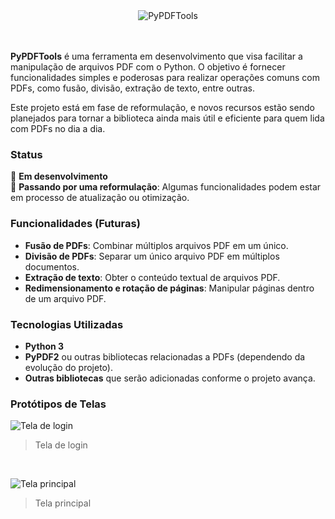 <div align="center">
  <img src="https://github.com/user-attachments/assets/00db722f-0929-4f84-b994-d658d0ce5835" alt="PyPDFTools">
</div>
</br>
</br>

**PyPDFTools** é uma ferramenta em desenvolvimento que visa facilitar a manipulação de arquivos PDF com o Python. O objetivo é fornecer funcionalidades simples e poderosas para realizar operações comuns com PDFs, como fusão, divisão, extração de texto, entre outras.

Este projeto está em fase de reformulação, e novos recursos estão sendo planejados para tornar a biblioteca ainda mais útil e eficiente para quem lida com PDFs no dia a dia.

### Status

🚧 **Em desenvolvimento**  
🔄 **Passando por uma reformulação**: Algumas funcionalidades podem estar em processo de atualização ou otimização.

### Funcionalidades (Futuras)

- **Fusão de PDFs**: Combinar múltiplos arquivos PDF em um único.
- **Divisão de PDFs**: Separar um único arquivo PDF em múltiplos documentos.
- **Extração de texto**: Obter o conteúdo textual de arquivos PDF.
- **Redimensionamento e rotação de páginas**: Manipular páginas dentro de um arquivo PDF.

### Tecnologias Utilizadas

- **Python 3**
- **PyPDF2** ou outras bibliotecas relacionadas a PDFs (dependendo da evolução do projeto).
- **Outras bibliotecas** que serão adicionadas conforme o projeto avança.

### Protótipos de Telas

![Tela de login](https://github.com/user-attachments/assets/60483e2c-dc93-4584-9b3e-d76b3dbc6bfe)

>Tela de login
>
</br>

![Tela principal](https://github.com/user-attachments/assets/18aca437-4e84-4353-98a5-93c5defc1e7a)

>Tela principal



